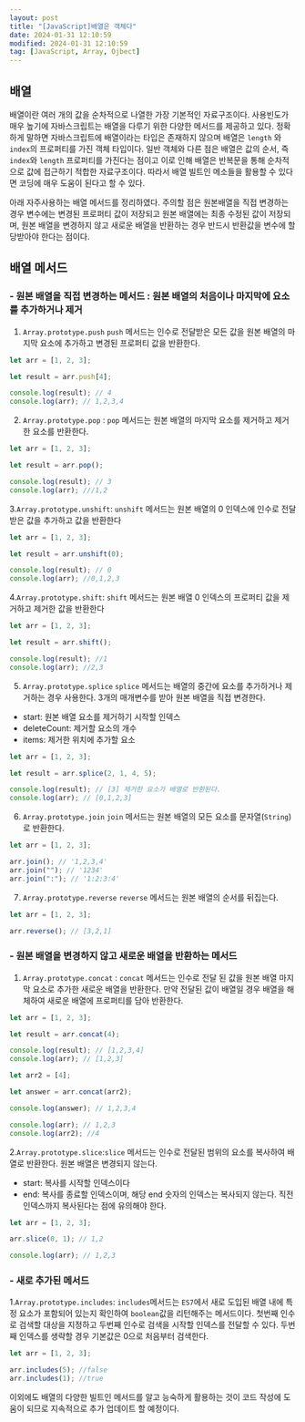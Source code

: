 ```yaml
---
layout: post
title: "[JavaScript]배열은 객체다"
date: 2024-01-31 12:10:59
modified: 2024-01-31 12:10:59
tag: [JavaScript, Array, Ojbect]
---
```


## 배열

배열이란 여러 개의 값을 순차적으로 나열한 가장 기본적인 자료구조이다. 사용빈도가 매우 높기에 자바스크립트는 배열을 다루기 위한 다양한 메서드를 제공하고 있다. 정확하게 말하면 자바스크립트에 배열이라는 타입은 존재하지 않으며 배열은 `length` 와 `index`의 프로퍼티를 가진 객체 타입이다. 일반 객체와 다른 점은 배열은 값의 순서, 즉 `index`와 `length` 프로퍼티를 가진다는 점이고 이로 인해 배열은 반복문을 통해 순차적으로 값에 접근하기 적합한 자료구조이다.
따라서 배열 빌트인 메소들을 활용할 수 있다면 코딩에 매우 도움이 된다고 할 수 있다.

아래 자주사용하는 배열 메서드를 정리하였다.
주의할 점은 원본배열을 직접 변경하는 경우 변수에는 변경된 프로퍼티 값이 저장되고 원본 배열에는 최종 수정된 값이 저장되며,
원본 배열을 변경하지 않고 새로운 배열을 반환하는 경우 반드시 반환값을 변수에 할당받아야 한다는 점이다.

## 배열 메서드

### - 원본 배열을 직접 변경하는 메서드 : 원본 배열의 처음이나 마지막에 요소를 추가하거나 제거

1. `Array.prototype.push` `push` 메서드는 인수로 전달받은 모든 값을 원본 배열의 마지막 요소에 추가하고 변경된 프로퍼티 값을 반환한다.

```javascript
let arr = [1, 2, 3];

let result = arr.push[4];

console.log(result); // 4
console.log(arr); // 1,2,3,4
```

2. `Array.prototype.pop` : `pop` 메서드는 원본 배열의 마지막 요소를 제거하고 제거한 요소를 반환한다.

```javascript
let arr = [1, 2, 3];

let result = arr.pop();

console.log(result); // 3
console.log(arr); ///1,2
```

3.`Array.prototype.unshift`: `unshift` 메서드는 원본 배열의 0 인덱스에 인수로 전달받은 값을 추가하고 값을 반환한다

```javascript
let arr = [1, 2, 3];

let result = arr.unshift(0);

console.log(result); // 0
console.log(arr); //0,1,2,3
```

4.`Array.prototype.shift`: `shift` 메서드는 원본 배열 0 인덱스의 프로퍼티 값을 제거하고 제거한 값을 반환한다

```javascript
let arr = [1, 2, 3];

let result = arr.shift();

console.log(result); //1
console.log(arr); //2,3
```

5. `Array.prototype.splice` `splice` 메서드는 배열의 중간에 요소를 추가하거나 제거하는 경우 사용한다. 3개의 매개변수를 받아 원본 배열을 직접 변경한다.

- start: 원본 배열 요소를 제거하기 시작할 인덱스
- deleteCount: 제거할 요소의 개수
- items: 제거한 위치에 추가할 요소

```javascript
let arr = [1, 2, 3];

let result = arr.splice(2, 1, 4, 5);

console.log(result); // [3] 제거한 요소가 배열로 반환된다.
console.log(arr); // [0,1,2,3]
```

6. `Array.prototype.join` `join` 메서드는 원본 배열의 모든 요소를 문자열(`String`)로 반환한다.

```javascript
let arr = [1, 2, 3];

arr.join(); // '1,2,3,4'
arr.join(""); // '1234'
arr.join(":"); // '1:2:3:4'
```

7. `Array.prototype.reverse` `reverse` 메서드는 원본 배열의 순서를 뒤집는다.

```javascript
let arr = [1, 2, 3];

arr.reverse(); // [3,2,1]
```

### - 원본 배열을 변경하지 않고 새로운 배열을 반환하는 메서드

1. `Array.prototype.concat` : `concat` 메서드는 인수로 전달 된 값을 원본 배열 마지막 요소로 추가한 새로운 배열을 반환한다. 만약 전달된 값이 배열일 경우 배열을 해체하여 새로운 배열에 프로퍼티를 담아 반환한다.

```javascript
let arr = [1, 2, 3];

let result = arr.concat(4);

console.log(result); // [1,2,3,4]
console.log(arr); // [1,2,3]

let arr2 = [4];

let answer = arr.concat(arr2);

console.log(answer); // 1,2,3,4

console.log(arr); // 1,2,3
console.log(arr2); //4
```

2.`Array.prototype.slice`:`slice` 메서드는 인수로 전달된 범위의 요소를 복사하여 배열로 반환한다. 원본 배열은 변경되지 않는다.

- start: 복사를 시작할 인덱스이다
- end: 복사를 종료할 인덱스이며, 해당 end 숫자의 인덱스는 복사되지 않는다. 직전 인덱스까지 복사된다는 점에 유의해야 한다.

```javascript
let arr = [1, 2, 3];

arr.slice(0, 1); // 1,2

console.log(arr); // 1,2,3
```

### - 새로 추가된 메서드

1.`Array.prototype.includes`: `includes`메서드는 `ES7`에서 새로 도입된 배열 내에 특정 요소가 포함되어 있는지 확인하여 `boolean`값을 리턴해주는 메서드이다. 첫번째 인수로 검색할 대상을 지정하고 두번째 인수로 검색을 시작할 인덱스를 전달할 수 있다. 두번째 인덱스를 생략할 경우 기본값은 0으로 처음부터 검색한다.

```javascript
let arr = [1, 2, 3];

arr.includes(5); //false
arr.includes(1); //true
```

이외에도 배열의 다양한 빌트인 메서드를 알고 능숙하게 활용하는 것이 코드 작성에 도움이 되므로 지속적으로 추가 업데이트 할 예정이다.
